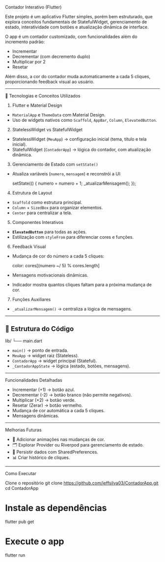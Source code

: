 Contador Interativo (Flutter)

Este projeto é um aplicativo Flutter simples, porém bem estruturado, que explora conceitos fundamentais de StatefulWidget, gerenciamento de estado, interatividade com botões e atualização dinâmica de interface.  

O app é um contador customizado, com funcionalidades além do incremento padrão:  
- Incrementar
- Decrementar (com decremento duplo)  
- Multiplicar por 2
- Resetar

Além disso, a cor do contador muda automaticamente a cada 5 cliques, proporcionando feedback visual ao usuário.

---
🚀 Tecnologias e Conceitos Utilizados

1. Flutter e Material Design
- `MaterialApp` e `ThemeData` com Material Design.
- Uso de widgets nativos como `Scaffold`, `AppBar`, `Column`, `ElevatedButton`.

2. StatelessWidget vs StatefulWidget
- StatelessWidget (`MeuApp`) → configuração inicial (tema, título e tela inicial).  
- StatefulWidget (`ContadorApp`) → lógica do contador, com atualização dinâmica.

3. Gerenciamento de Estado com `setState()`
- Atualiza variáveis (`numero`, `mensagem`) e reconstrói a UI:  

  setState(() {
    numero = numero + 1;
    _atualizarMensagem();
  });



4. Estrutura de Layout

* `Scaffold` como estrutura principal.
* `Column` + `SizedBox` para organizar elementos.
* `Center` para centralizar a tela.

5. Componentes Interativos

* **`ElevatedButton`** para todas as ações.
* Estilização com `styleFrom` para diferenciar cores e funções.

6. Feedback Visual

* Mudança de cor do número a cada 5 cliques:

  
  color: cores[(numero ~/ 5) % cores.length]
  

* Mensagens motivacionais dinâmicas.
* Indicador mostra quantos cliques faltam para a próxima mudança de cor.

7. Funções Auxiliares

* `_atualizarMensagem()` → centraliza a lógica de mensagens.

---

## 📂 Estrutura do Código


lib/
└── main.dart


* `main()` → ponto de entrada.
* `MeuApp` → widget raiz (Stateless).
* `ContadorApp` → widget principal (Stateful).
* `_ContadorAppState` → lógica (estado, botões, mensagens).

---

Funcionalidades Detalhadas

* Incrementar (+1) → botão azul.
* Decrementar (-2) → botão branco (não permite negativos).
* Multiplicar (×2) → botão verde.
* Resetar (Zerar) → botão vermelho.
* Mudança de cor automática a cada 5 cliques.
* Mensagens dinâmicas.

---


Melhorias Futuras

* 🔄 Adicionar animações nas mudanças de cor.
* 🗂️ Explorar Provider ou Riverpod para gerenciamento de estado.
* 💾 Persistir dados com SharedPreferences.
* 📊 Criar histórico de cliques.

---

Como Executar

Clone o repositório
git clone https://github.com/jeffsilva03/ContadorApp.git
cd ContadorApp

# Instale as dependências
flutter pub get

# Execute o app
flutter run


